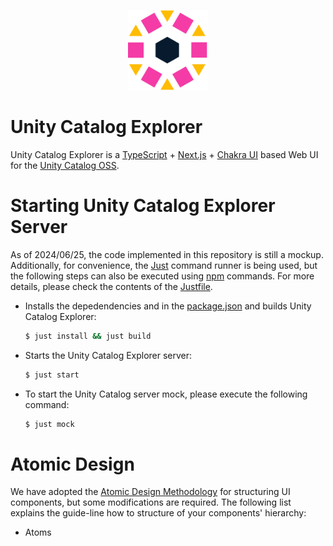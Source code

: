 <p align="center">
  <img height="128" width="128" src="/docs/logo.svg">
</p>

Unity Catalog Explorer
==============================

Unity Catalog Explorer is a [TypeScript](https://www.typescriptlang.org/) + [Next.js](https://nextjs.org/) + 
[Chakra UI](https://v2.chakra-ui.com/) based Web UI for the [Unity Catalog OSS](https://www.unitycatalog.io/).

Starting Unity Catalog Explorer Server
==============================

As of 2024/06/25, the code implemented in this repository is still a mockup. Additionally, for convenience,
the [Just](https://github.com/casey/just) command runner is being used, but the following steps can also be 
executed using [npm](https://www.npmjs.com/) commands. For more details, please check the contents of the 
[Justfile](/Justfile).

 - Installs the depedendencies and in the [package.json](/package.json) and builds Unity Catalog Explorer:

	```bash
	$ just install && just build
	```

 - Starts the Unity Catalog Explorer server:

	```bash
	$ just start
	```

 - To start the Unity Catalog server mock, please execute the following command:

	```bash
	$ just mock
	```

Atomic Design
==============================

We have adopted the [Atomic Design Methodology](https://atomicdesign.bradfrost.com/) for structuring UI components, 
but some modifications are required. The following list explains the guide-line how to structure of your 
components' hierarchy:

 - Atoms
